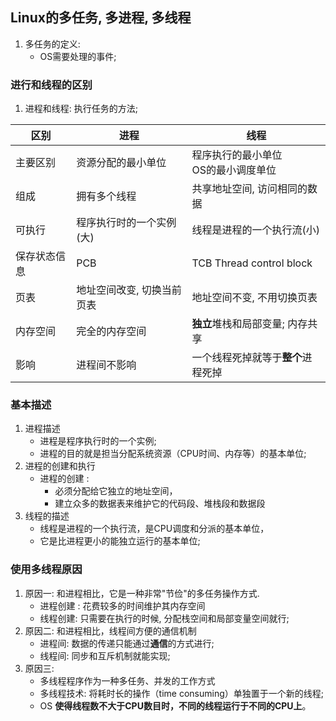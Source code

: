 ##  Linux的多任务, 多进程, 多线程

1. 多任务的定义:
   + OS需要处理的事件;

### 进行和线程的区别

1. 进程和线程: 执行任务的方法;

| 区别         | 进程                       | 线程                                     |
| ------------ | -------------------------- | ---------------------------------------- |
| 主要区别     | 资源分配的最小单位         | 程序执行的最小单位<br />OS的最小调度单位 |
| 组成         | 拥有多个线程               | 共享地址空间, 访问相同的数据             |
| 可执行       | 程序执行时的一个实例(大)   | 线程是进程的一个执行流(小)               |
| 保存状态信息 | PCB                        | TCB Thread control block                 |
| 页表         | 地址空间改变, 切换当前页表 | 地址空间不变, 不用切换页表               |
| 内存空间     | 完全的内存空间             | **独立**堆栈和局部变量; 内存共享         |
| 影响         | 进程间不影响               | 一个线程死掉就等于**整个**进程死掉       |

### 基本描述

1. 进程描述	
   + 进程是程序执行时的一个实例;
   + 进程的目的就是担当分配系统资源（CPU时间、内存等）的基本单位;
2. 进程的创建和执行
   + 进程的创建 :
     + 必须分配给它独立的地址空间，
     + 建立众多的数据表来维护它的代码段、堆栈段和数据段
3. 线程的描述
   + 线程是进程的一个执行流，是CPU调度和分派的基本单位，
   + 它是比进程更小的能独立运行的基本单位;

###  使用多线程原因

1. 原因一: 和进程相比，它是一种非常"节俭"的多任务操作方式.
   + 进程创建 :  花费较多的时间维护其内存空间
   + 线程创建:  只需要在执行的时候, 分配栈空间和局部变量空间就行;
2. 原因二: 和进程相比，线程间方便的通信机制
   + 进程间: 数据的传递只能通过**通信**的方式进行;
   + 线程间: 同步和互斥机制就能实现;
3. 原因三: 
   + 多线程程序作为一种多任务、并发的工作方式
   + 多线程技术: 将耗时长的操作（time consuming）单独置于一个新的线程;
   + OS **使得线程数不大于CPU数目时，不同的线程运行于不同的CPU上**。